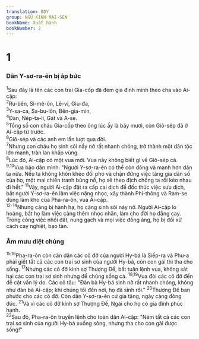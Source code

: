 ```yaml
---
translation: BDY
group: NGŨ KINH MAI-SEN
bookName: Xuất hành 
bookNumber: 2
---
```


<div class="title"><h1>1</h1><h3>Dân Y-sơ-ra-ên bị áp bức</h3></div>
<span class="verse xu_1_1"><sup>1</sup>Sau đây là tên các con trai Gia-cốp đã đem gia đình mình theo cha vào Ai-cập:<br/></span>
<span class="verse xu_1_2"><sup>2</sup>Ru-bên, Si-mê-ôn, Lê-vi, Giu-đa,<br/></span>
<span class="verse xu_1_3"><sup>3</sup>Y-sa-ca, Sa-bu-lôn, Bên-gia-min,<br/></span>
<span class="verse xu_1_4"><sup>4</sup>Đan, Nép-ta-li, Gát và A-se.<br/></span>
<span class="verse xu_1_5"><sup>5</sup>Tổng số con cháu Gia-cốp theo ông lúc ấy là bảy mươi, còn Giô-sép đã ở Ai-cập từ trước.<br/></span>
<span class="verse xu_1_6"><sup>6</sup>Giô-sép và các anh em lần lượt qua đời.<br/></span>
<span class="verse xu_1_7"><sup>7</sup>Nhưng con cháu họ sinh sôi nẩy nở rất nhanh chóng, trở thành một dân tộc lớn mạnh, tràn lan khắp vùng.<br/></span>
<span class="verse xu_1_8"><sup>8</sup>Lúc đó, Ai-cập có một vua mới. Vua này không biết gì về Giô-sép cả.<br/></span>
<span class="verse xu_1_9 xu_1_10"><sup>9,10</sup>Vua bảo dân mình: &#34;Người Y-sơ-ra-ên có thể còn đông và mạnh hơn dân ta nữa. Nếu ta không khôn khéo đối phó và chận đứng việc tăng gia dân số của họ, một mai chiến tranh bùng nổ, họ sẽ theo địch chống ta rồi kéo nhau đi hết.&#34; </span>
<span class="verse xu_1_11"><sup>11</sup>Vậy, người Ai-cập đặt ra cấp cai dịch để đốc thúc việc sưu dịch, bắt người Y-sơ-ra-ên làm việc nặng nhọc, xây thành Phi-thông và Ram-se dùng làm kho của Pha-ra-ôn, vua Ai-cập.<br/></span>
<span class="verse xu_1_12 xu_1_14"><sup>12-14</sup>Nhưng càng bị hành hạ, họ càng sinh sôi nảy nở. Người Ai-cập lo hoảng, bắt họ làm việc càng thêm nhọc nhằn, làm cho đời họ đắng cay. Trong công việc nhồi đất, nung gạch và mọi việc đồng áng, họ bị đối xử cách cay nghiệt, bạo tàn.</span>
<div class="title"><h3>Âm mưu diệt chủng</h3></div>
<span class="verse xu_1_15 xu_1_16"><sup>15,16</sup>Pha-ra-ôn còn căn dặn các cô đỡ của người Hy-bá là Siếp-ra và Phu-a phải giết tất cả các con trai sơ sinh của người Hy-bá, còn con gái thì tha cho sống. </span>
<span class="verse xu_1_17"><sup>17</sup>Nhưng các cô đỡ kính sợ Thượng Đế, bất tuân lệnh vua, không sát hại các con trai sơ sinh nhưng để chúng sống cả. </span>
<span class="verse xu_1_18 xu_1_19"><sup>18,19</sup>Vua đòi các cô đỡ đến để cật vấn lý do. Các cô tâu: &#34;Đàn bà Hy-bá sinh nở rất nhanh chóng, không như đàn bà Ai-cập; khi chúng tôi đến nơi, họ đã sinh rồi.&#34; </span>
<span class="verse xu_1_20"><sup>20</sup>Thượng Đế ban phước cho các cô đỡ. Còn dân Y-sơ-ra-ên cứ gia tăng, ngày càng đông đúc. </span>
<span class="verse xu_1_21"><sup>21</sup>Và vì các cô đỡ kính sợ Thượng Đế, Ngài cho họ có gia đình phúc hạnh.<br/></span>
<span class="verse xu_1_22"><sup>22</sup>Sau đó, Pha-ra-ôn truyền lệnh cho toàn dân Ai-cập: &#34;Ném tất cả các con trai sơ sinh của người Hy-bá xuống sông, nhưng tha cho con gái được sống!&#34;    </span>
